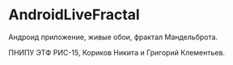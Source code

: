 # AndroidLiveFractal

Андроид приложение, живые обои, фрактал Мандельброта.

ПНИПУ ЭТФ РИС-15, Кориков Никита и Григорий Клементьев.
